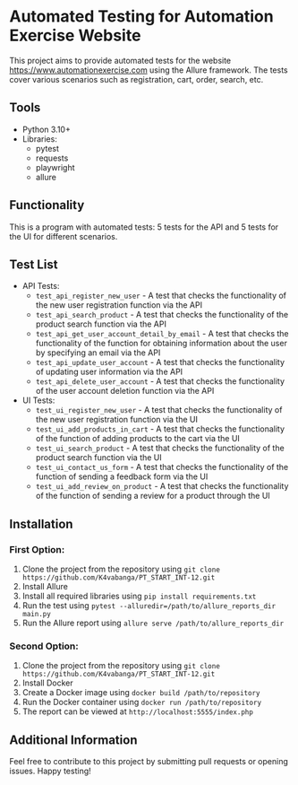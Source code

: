 # Automated Testing for Automation Exercise Website

This project aims to provide automated tests for the website https://www.automationexercise.com using the Allure framework. The tests cover various scenarios such as registration, cart, order, search, etc.

## Tools

- Python 3.10+
- Libraries:
  - pytest
  - requests
  - playwright
  - allure

## Functionality

This is a program with automated tests: 5 tests for the API and 5 tests for the UI for different scenarios.

## Test List

- API Tests:
  - `test_api_register_new_user` - A test that checks the functionality of the new user registration function via the API
  - `test_api_search_product` - A test that checks the functionality of the product search function via the API
  - `test_api_get_user_account_detail_by_email` - A test that checks the functionality of the function for obtaining information about the user by specifying an email via the API
  - `test_api_update_user_account` - A test that checks the functionality of updating user information via the API
  - `test_api_delete_user_account` - A test that checks the functionality of the user account deletion function via the API
- UI Tests:
  - `test_ui_register_new_user` - A test that checks the functionality of the new user registration function via the UI
  - `test_ui_add_products_in_cart` - A test that checks the functionality of the function of adding products to the cart via the UI
  - `test_ui_search_product` - A test that checks the functionality of the product search function via the UI
  - `test_ui_contact_us_form` - A test that checks the functionality of the function of sending a feedback form via the UI
  - `test_ui_add_review_on_product` - A test that checks the functionality of the function of sending a review for a product through the UI
 
## Installation

### First Option:
1. Clone the project from the repository using `git clone https://github.com/K4vabanga/PT_START_INT-12.git`
2. Install Allure
3. Install all required libraries using `pip install requirements.txt`
4. Run the test using `pytest --alluredir=/path/to/allure_reports_dir main.py`
5. Run the Allure report using `allure serve /path/to/allure_reports_dir`

### Second Option:
1. Clone the project from the repository using `git clone https://github.com/K4vabanga/PT_START_INT-12.git`
2. Install Docker
3. Create a Docker image using `docker build /path/to/repository`
4. Run the Docker container using `docker run /path/to/repository`
5. The report can be viewed at `http://localhost:5555/index.php`

## Additional Information

Feel free to contribute to this project by submitting pull requests or opening issues.
Happy testing!
